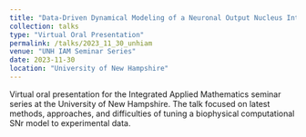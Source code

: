 ```yaml
---
title: "Data-Driven Dynamical Modeling of a Neuronal Output Nucleus Integrating Multiple Pathways"
collection: talks
type: "Virtual Oral Presentation"
permalink: /talks/2023_11_30_unhiam
venue: "UNH IAM Seminar Series"
date: 2023-11-30
location: "University of New Hampshire"
---
```


Virtual oral presentation for the Integrated Applied Mathematics seminar series at the University of New Hampshire. The talk focused on latest methods, approaches, and difficulties of tuning a biophysical computational SNr model to experimental data.
